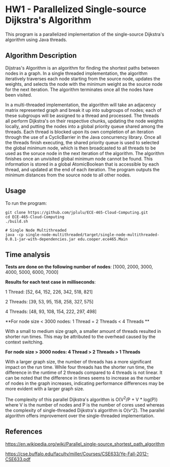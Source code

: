# HW1 - Parallelized Single-source Dijkstra's Algorithm

This program is a parallelized implementation of the single-source Dijkstra's algorithm using Java threads.

## Algorithm Description
Dijstras's Algorithm is an algorithm for finding the shortest paths between nodes in a graph. In a single threaded implementation, the algorithm iteratively traverses each node starting from the source node, updates the weights, and selects the node with the minimum weight as the source node for the next iteration. The algorithm terminates once all the nodes have been visited.

In a multi-threaded implementation, the algorithm will take an adjacency matrix represented graph and break it up into subgroups of nodes; each of these subgroups will be assigned to a thread and processed. The threads all perform Dijkstra's on their respective chunks, updating the node weights locally, and putting the nodes into a global priority queue shared among the threads. Each thread is blocked upon its own completion of an iteration through the use of a CyclicBarrier in the Java concurrency library. Once all the threads finish executing, the shared priority queue is used to selected the global minimum node, which is then broadcasted to all threads to be used as the soruce node in the next iteration of the algorithm. The algorithm finishes once an unvisited global minimum node cannot be found. This information is stored in a global AtomicBoolean that is accessible by each thread, and updated at the end of each iteration. The program outputs the minimum distances from the source node to all other nodes.


## Usage
To run the program:
```
git clone https://github.com/jplulu/ECE-465-Cloud-Computing.git
cd ECE-465-Cloud-Computing
./build.sh

# Single Node Multithreaded
java -cp single-node-multithreaded/target/single-node-multithreaded-0.0.1-jar-with-dependencies.jar edu.cooper.ece465.Main
```
## Time analysis
**Tests are done on the following number of nodes**: [1000, 2000, 3000, 4000, 5000, 6000, 7000]

**Results for each test case in milliseconds**:

1 Thread: [52, 64, 152, 226, 342, 518, 821]

2 Threads: [39, 53, 95, 158, 258, 327, 575]

4 Threads: [48, 93, 108, 154, 222, 297, 498]


**For node size < 3000 nodes: 1 Thread = 2 Threads < 4 Threads **

With a small to medium size graph, a smaller amount of threads resulted in shorter run times. This may be attributed to the overhead caused by the context switching.

**For node size > 3000 nodes: 4 Thread > 2 Threads > 1 Threads**

With a larger graph size, the number of threads has a more significant impact on the run time. While four threads has the shorter run time, the difference in the runtime of 2 threads compared to 4 threads is not linear. It can be noted that the difference in times seems to increase as the number of nodes in the graph increases, indicating performance differences may be more evident with a larger graph size.

The complexity of this parallel Dijkstra's algorithm is O(V<sup>2</sup>/P + V * log(P)) where V is the number of nodes and P is the number of cores used whereas the complexity of single-threaded Dijkstra's algorithm is O(v^2). The parallel algorithm offers improvement over the single-threaded implementation.

## References
https://en.wikipedia.org/wiki/Parallel_single-source_shortest_path_algorithm

https://cse.buffalo.edu/faculty/miller/Courses/CSE633/Ye-Fall-2012-CSE633.pdf
